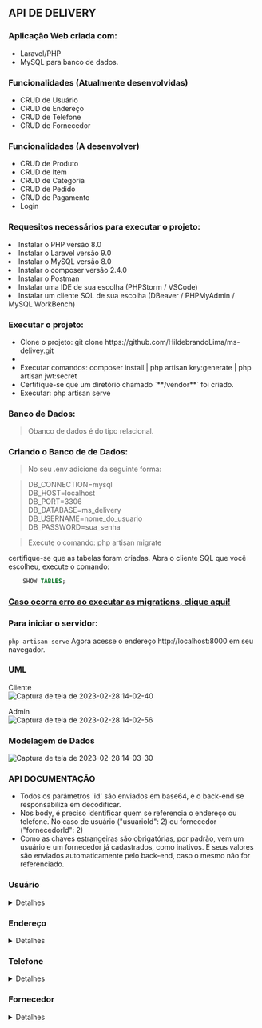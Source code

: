 ## API DE DELIVERY

### Aplicação Web criada com:<br />
- Laravel/PHP<br />
- MySQL para banco de dados.<br/>

### Funcionalidades (Atualmente desenvolvidas)
<ul>
<li>CRUD de Usuário</li>
<li>CRUD de Endereço</li>
<li>CRUD de Telefone</li>
<li>CRUD de Fornecedor</li>
</ul>

### Funcionalidades (A desenvolver)
<ul>
<li>CRUD de Produto</li>
<li>CRUD de Item</li>
<li>CRUD de Categoria</li>
<li>CRUD de Pedido</li>
<li>CRUD de Pagamento</li>
<li>Login</li>
</ul>

### Requesitos necessários para executar o projeto:
<li>Instalar o PHP versão 8.0</li>
<li>Instalar o Laravel versão 9.0</li>
<li>Instalar o MySQL versão 8.0</li>
<li>Instalar o composer versão 2.4.0</li>
<li>Instalar o Postman</li>
<li>Instalar uma IDE de sua escolha (PHPStorm / VSCode)</li>
<li>Instalar um cliente SQL de sua escolha (DBeaver / PHPMyAdmin / MySQL WorkBench)</li>

### Executar o projeto:
<ul>
<li>Clone o projeto: git clone https://github.com/HildebrandoLima/ms-delivey.git</li>
<li><Adicionar arquivo .env</li>
<li>Executar comandos: composer install | php artisan key:generate | php artisan jwt:secret</li>
<li>Certifique-se que um diretório chamado `**/vendor**` foi criado.</li>
<li>Executar: php artisan serve</li>
</ul>

### Banco de Dados:
> Obanco de dados é do tipo relacional.

### Criando o Banco de de Dados:
> No seu .env adicione da seguinte forma:<br />

> DB_CONNECTION=mysql<br />
> DB_HOST=localhost<br />
> DB_PORT=3306<br />
> DB_DATABASE=ms_delivery<br />
> DB_USERNAME=nome_do_usuario<br />
> DB_PASSWORD=sua_senha<br />

> Execute o comando: php artisan migrate

certifique-se que as tabelas foram criadas. Abra o cliente SQL que você escolheu, execute o comando:
```sql
    SHOW TABLES;
```

### [Caso ocorra erro ao executar as migrations, clique aqui!](https://blog.renatolucena.net/post/como-fazer-rollback-de-migration-de-bd-no-laravel)

### Para iniciar o servidor:
`php artisan serve`
Agora acesse o endereço http://localhost:8000 em seu navegador.

### UML
Cliente<br/>
![Captura de tela de 2023-02-28 14-02-40](https://user-images.githubusercontent.com/47666194/221933419-f1fb4bc2-b8b1-46a7-8db1-0da1f82936d4.png)

Admin<br />
![Captura de tela de 2023-02-28 14-02-56](https://user-images.githubusercontent.com/47666194/221933281-3549c4e1-ec86-4491-9f14-413ecf334c27.png)

### Modelagem de Dados
![Captura de tela de 2023-02-28 14-03-30](https://user-images.githubusercontent.com/47666194/221933188-30fea7d3-3628-47b2-926e-1126ce4f9773.png)

### API DOCUMENTAÇÃO

<ul>
<li>Todos os parâmetros 'id' são enviados em base64, e o back-end se responsabiliza em decodificar.</li>
<li>Nos body, é preciso identificar quem se referencia o endereço ou telefone. No caso de usuário ("usuarioId": 2) ou fornecedor ("fornecedorId": 2)</li>
<li>Como as chaves estrangeiras são obrigatórias, por padrão, vem um usuário e um fornecedor já cadastrados, como inativos. E seus valores são enviados automaticamente pelo back-end, caso o mesmo não for referenciado.</li>
</ul>

### Usuário

<details>
<summary>Detalhes</summary>

### Rotas

|MÉTODO|          ROTA         |
|------|-----------------------|
| GET  | /api/user/list        |
|------|-----------------------|
| GET  | /api/user/list/{id}   |
|------|-----------------------|
| POST | /api/user/save        |
|------|-----------------------|
| PUT  | /api/user/edit/{id}   |
|------|-----------------------|
|DELETE| /api/user/remove/{id} |

### Exemplo: POST/PUT
```
{
    "nome": "Hill",
    "cpf": "22350458201",
    "email": "test@gmail.com",
    "senha": "Hill@123",
    "dataNascimento": "2023-03-25 18:20:59",
    "genero": "Feminino",
    "ativo": 1
}
```

### Resposta:

<details>
<summary>200 - OK</summary>

```
{
    "message": "Cadastro efetuado com sucesso!",
    "data": codigo_do_ultimo_cadastro,
    "status": 200,
    "details": ""
}
```

```
{
    "message": "Edição efetuada com sucesso!",
    "data": "true",
    "status": 200,
    "details": ""
}
```

</details>

<details>
<summary>404 - Bad Reuqest</summary>

```
{
    "message": "O usuário já existe!",
    "data": "false",
    "status": 404,
    "details": ""
}
```

```
{
    "message": "Error ao efetuar ação!",
    "data": "false",
    "status": 404,
    "details": ""
}
```

</details>
</details>

### Endereço

<details>
<summary>Detalhes</summary>

### Rotas

|MÉTODO|          ROTA            |
|------|--------------------------|
| GET  | /api/address/list        |
|------|--------------------------|
| GET  | /api/address/list/{id}   |
|------|--------------------------|
| POST | /api/address/save        |
|------|--------------------------|
| PUT  | /api/address/edit/{id}   |
|------|--------------------------|
|DELETE| /api/address/remove/{id} |

### Exemplo: POST/PUT
```
{
    "logradouro": "Rua",
    "descricao": "1",
    "bairro": "Messejana",
    "cidade": "Fortaleza",
    "cep": 1234567,
    "ufId": 1,
    "usuarioId": 2
}
```

### Resposta:

<details>
<summary>200 - OK</summary>

```
{
    "message": "Cadastro efetuado com sucesso!",
    "data": "true",
    "status": 200,
    "details": ""
}
```

```
{
    "message": "Edição efetuada com sucesso!",
    "data": "true",
    "status": 200,
    "details": ""
}
```

</details>

<details>
<summary>404 - Bad Reuqest</summary>

```
{
    "message": "Error ao efetuar ação!",
    "data": "false",
    "status": 404,
    "details": ""
}
```

</details>
</details>

### Telefone

<details>
<summary>Detalhes</summary>

### Rotas

|MÉTODO|          ROTA              |
|------|----------------------------|
| GET  | /api/telephone/list        |
|------|----------------------------|
| GET  | /api/telephone/list/{id}   |
|------|----------------------------|
| POST | /api/telephone/save        |
|------|----------------------------|
| PUT  | /api/telephone/edit/{id}   |
|------|----------------------------|
|DELETE| /api/telephone/remove/{id} |

### Exemplo: POST/PUT
```
{
    "telefones": [
        {
            "numero": "995069315",
            "tipo": "Celular",
            "dddId": 1,
            "usuarioId": 2
        },
        {
            "numero": "980458709",
            "tipo": "Fixo",
            "dddId": 1,
            "usuarioId": 2
        }
    ]
}
```

### Resposta:

<details>
<summary>200 - OK</summary>

```
{
    "message": "Cadastro efetuado com sucesso!",
    "data": "true",
    "status": 200,
    "details": ""
}
```

```
{
    "message": "Edição efetuada com sucesso!",
    "data": "true",
    "status": 200,
    "details": ""
}
```

</details>

<details>
<summary>404 - Bad Reuqest</summary>

```
{
    "message": "Error ao efetuar ação!",
    "data": "false",
    "status": 404,
    "details": ""
}
```

</details>
</details>

### Fornecedor

<details>
<summary>Detalhes</summary>

### Rotas

|MÉTODO|          ROTA             |
|------|---------------------------|
| GET  | /api/provider/list        |
|------|---------------------------|
| GET  | /api/provider/list/{id}   |
|------|---------------------------|
| POST | /api/provider/save        |
|------|---------------------------|
| PUT  | /api/provider/edit/{id}   |
|------|---------------------------|
|DELETE| /api/provider/remove/{id} |

### Exemplo: POST/PUT
```
{
    "nome": "Teste Test",
    "cnpj": "12394678811",
    "email": "hill@email.com.br",
    "dataFundacao": "2022-12-25 13:28:59",
    "ativo": 1
}
```

### Resposta:

<details>
<summary>200 - OK</summary>

```
{
    "message": "Cadastro efetuado com sucesso!",
    "data": codigo_do_ultimo_cadastro,
    "status": 200,
    "details": ""
}
```

```
{
    "message": "Edição efetuada com sucesso!",
    "data": "true",
    "status": 200,
    "details": ""
}
```

</details>

<details>
<summary>404 - Bad Reuqest</summary>

```
{
    "message": "O fornecedor já existe!",
    "data": "false",
    "status": 404,
    "details": ""
}
```

```
{
    "message": "Error ao efetuar ação!",
    "data": "false",
    "status": 404,
    "details": ""
}
```

</details>
</details>
